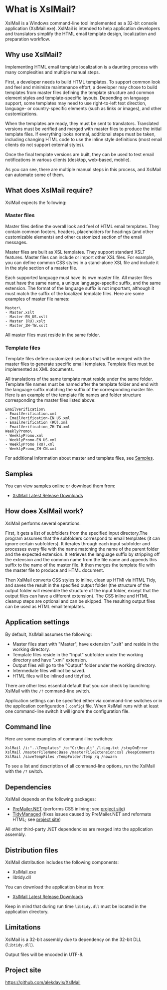 # What is XslMail?
XslMail is a Windows command-line tool implemented as a 32-bit console application (XslMail.exe). XslMail is intended to help application developers and translators simplify the HTML email template design, localization and preparation workflow.

## Why use XslMail? 

Implementing HTML email template localization is a daunting process with many complexities and multiple manual steps. 

First, a developer needs to build HTML templates. To support common look and feel and minimize maintenance effort, a developer may chose to build templates from master files defining the template structure and common element styles and template-specific layouts. Depending on language support, some templates may need to use right-to-left text direction, language- or country-specific elements (such as links or images), and other customizations.

When the templates are ready, they must be sent to translators. Translated versions must be verified and merged with master files to produce the initial template files. If everything looks normal, additional steps must be taken, including changing HTML code to use the inline style definitions (most email clients do not support external styles).

Once the final template versions are built, they can be used to test email notifications in various clients (desktop, web-based, mobile).

As you can see, there are multiple manual steps in this process, and XslMail can automate some of them.

## What does XslMail require?

XslMail expects the following:

### Master files

Master files define the overall look and feel of HTML email templates. They contain common footers, headers, placeholders for headings (and other customizable elements) and other customized section of the email messages.

Master files are built as XSL templates. They support standard XSLT features. Master files can include or import other XSL files. For example, you can define common CSS styles in a stand-alone XSL file and include it in the style section of a master file.

Each supported language must have its own master file. All master files must have the same name, a unique language-specific suffix, and the same extension. The format of the language suffix is not important, although it must match the suffix of the localized template files. Here are some examples of master file names:
```
Master\
- Master.xslt
- Master-EN_US.xslt
- Master (RU).xslt
- Master_ZH-TW.xslt
```
All master files must reside in the same folder. 

### Template files

Template files define customized sections that will be merged with the master files to generate specific email templates. Template files must be implemented as XML documents.

All translations of the same template must reside under the same folder. Template file names must be named after the template folder and end with the language suffix matching the suffix of the corresponding master file. Here is an example of the template file names and folder structure corresponding the master files listed above:
```
EmailVerification\
- EmailVerification.xml
- EmailVerification-EN_US.xml
- EmailVerification (RU).xml
- EmailVerification_ZH-TW.xml
WeeklyPromo\
- WeeklyPromo.xml
- WeeklyPromo-EN_US.xml
- WeeklyPromo (RU).xml
- WeeklyPromo_ZH-CN.xml
```
For additional information about master and template files, see [Samples](#samples).

## Samples

You can view [samples online](../../tree/Master/Samples) or download them from:

- [XslMail Latest Release Downloads](../../releases)

## How does XslMail work?

XslMail performs several operations. 

First, it gets a list of subfolders from the specified input directory.The program assumes that the subfolders correspond to email templates (it can ignore certain subfolders). It iterates through each input subfolder and processes every file with the name matching the name of the parent folder and the expected extension. It retrieves the language suffix by stripping off the extension and the common name from the file name and appends this suffix to the name of the master file. It then merges the template file with the master file to produce and HTML document.

Then XslMail converts CSS styles to inline, clean up HTMl via HTML Tidy, and saves the result in the specified output folder (the structure of the output folder will resemble the structure of the input folder, except that the output files can have a different extension). The CSS inline and HTML cleanup steps are optional and can be skipped. The resulting output files can be used as HTML email templates.

## Application settings

By default, XslMail assumes the following:

- Master files start with "Master", have extension ".xslt" and reside in the working directory.
- Template files reside in the "Input" subfolder under the working directory and have ".xml" extension.
- Output files will  go to the "Output" folder under the working directory.
- Intermediate files will not be saved.
- HTML files will be inlined and tidyfied.

There are other less essential default that you can check by launching XslMail with the ```/?``` command-line switch.

Application settings can be specified either via command-line switches or in the application configuration (```.config```) file. When XslMail runs with at least one command-line switch it will ignore the configuration file.

## Command line

Here are some examples of command-line switches:

  ```XslMail /i:"..\Templates" /o:"C:\Result" /l:Log.txt /stopOnError```
  ```XslMail /masterFileName:Base /masterFileExtension:xsl /keepComments```
  ```XslMail /saveTempFiles /TempFolder:Temp /q /nowarn```

To see a list and description of all command-line options, run the XslMail with the ```/?``` switch.

## Dependencies

XslMail depends on the following packages:

- [PreMailer.NET](https://www.nuget.org/packages/PreMailer.Net) (performs CSS inlining; see [project site](https://github.com/milkshakesoftware/PreMailer.Net))
- [TidyManaged](https://www.nuget.org/packages/TidyManaged/) (fixes issues caused by PreMailer.NET and reformats HTML; see [project site](https://github.com/markbeaton/TidyManaged))

All other third-party .NET dependencies are merged into the application assembly.

## Distribution files

XslMail distribution includes the following components:

- XslMail.exe
- libtidy.dll

You can download the application binaries from:

- [XslMail Latest Release Downloads](../../releases)

Keep in mind that during run time ```libtidy.dll``` must be located in the application directory.

## Limitations

XslMail is a 32-bit assembly due to dependency on the 32-bit DLL (```libtidy.dll```).

Output files will be encoded in UTF-8.

## Project site

https://github.com/alekdavis/XslMail
